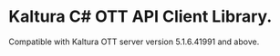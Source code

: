 # Kaltura C# OTT API Client Library.
Compatible with Kaltura OTT server version 5.1.6.41991 and above.
